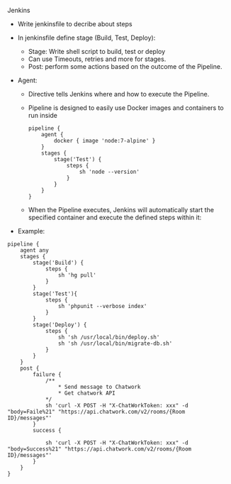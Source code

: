 Jenkins
- Write jenkinsfile  to decribe about steps
- In jenkinsfile define stage (Build, Test, Deploy):
	+ Stage: Write shell script to build, test or deploy
	+ Can use Timeouts, retries and more for stages.
	+ Post: perform some actions based on the outcome of the Pipeline.
- Agent:
	+ Directive tells Jenkins where and how to execute the Pipeline.
	+ Pipeline is designed to easily use Docker images and containers to run inside
		
        ```
        pipeline {
    	    agent {
    	        docker { image 'node:7-alpine' }
    	    }
    	    stages {
    	        stage('Test') {
    	            steps {
    	                sh 'node --version'
    	            }
    	        }
    	    }
    	}
        ```

	+ When the Pipeline executes, Jenkins will automatically start the specified container and execute the defined steps within it:

- Example:

``` 
pipeline {
    agent any 
    stages {
        stage('Build') { 
            steps {
                sh 'hg pull'
            }
        }
        stage('Test'){
            steps {
                sh 'phpunit --verbose index'
            }
        }
        stage('Deploy') {
            steps {
                sh 'sh /usr/local/bin/deploy.sh'
                sh 'sh /usr/local/bin/migrate-db.sh'
            }
        }
    }
    post {
        failure {
            /**
            	* Send message to Chatwork
            	* Get chatwork API
            */
            sh 'curl -X POST -H "X-ChatWorkToken: xxx" -d "body=Faile%21" "https://api.chatwork.com/v2/rooms/{Room ID}/messages"'
        }
        success {

            sh 'curl -X POST -H "X-ChatWorkToken: xxx" -d "body=Success%21" "https://api.chatwork.com/v2/rooms/{Room ID}/messages"'
        }
    }
}
```